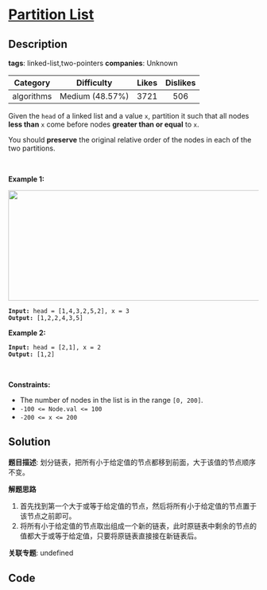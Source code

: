# [Partition List](https://leetcode.com/problems/partition-list/description/)

## Description

**tags**: linked-list,two-pointers
**companies**: Unknown

| Category | Difficulty | Likes | Dislikes |
| :------: | :--------: | :---: | :------: |
| algorithms | Medium (48.57%) | 3721 | 506 |

<p>Given the <code>head</code> of a linked list and a value <code>x</code>, partition it such that all nodes <strong>less than</strong> <code>x</code> come before nodes <strong>greater than or equal</strong> to <code>x</code>.</p>

<p>You should <strong>preserve</strong> the original relative order of the nodes in each of the two partitions.</p>

<p>&nbsp;</p>
<p><strong>Example 1:</strong></p>
<img alt="" src="https://assets.leetcode.com/uploads/2021/01/04/partition.jpg" style="width: 662px; height: 222px;" />
<pre><code><strong>Input:</strong> head = [1,4,3,2,5,2], x = 3
<strong>Output:</strong> [1,2,2,4,3,5]</code></pre>

<p><strong>Example 2:</strong></p>

<pre><code><strong>Input:</strong> head = [2,1], x = 2
<strong>Output:</strong> [1,2]</code></pre>

<p>&nbsp;</p>
<p><strong>Constraints:</strong></p>

<ul>
	<li>The number of nodes in the list is in the range <code>[0, 200]</code>.</li>
	<li><code>-100 &lt;= Node.val &lt;= 100</code></li>
	<li><code>-200 &lt;= x &lt;= 200</code></li>
</ul>

## Solution

**题目描述**: 划分链表，把所有小于给定值的节点都移到前面，大于该值的节点顺序不变。

**解题思路**

1. 首先找到第一个大于或等于给定值的节点，然后将所有小于给定值的节点置于该节点之前即可。
2. 将所有小于给定值的节点取出组成一个新的链表，此时原链表中剩余的节点的值都大于或等于给定值，只要将原链表直接接在新链表后。

**关联专题**: undefined

## Code
